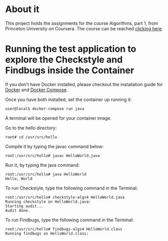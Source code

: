 # About it
This project holds the assignments for the course Algorithms, part 1, from Princeton University on Coursera. The course can be reached [clicking here](https://www.coursera.org/learn/introduction-to-algorithms/home/welcome).

# Running the test application to explore the Checkstyle and Findbugs inside the Container
If you don't have Docker installed, please checkout the installation guide for [Docker](https://docs.docker.com/engine/installation/) and [Docker Compose](https://docs.docker.com/compose/install/).

Once you have both installed, set the container up running it:
```
user@local$ docker-compose run java
```

A terminal will be opened for your container image.

Go to the hello directory:
```
root# cd /usr/src/hello
```

Compile it by typing the javac command below:
```
root:/usr/src/hello# javac HelloWorld.java
```

Run it, by typing the java command:
```
root:/usr/src/hello# java HelloWorld
Hello, World
```

To run Checkstyle, type the following command in the Terminal:
```
root:/usr/src/hello# checkstyle-algs4 HelloWorld.java
Running checkstyle on HelloWorld.java:
Starting audit...
Audit done.
```

To run Findbugs, type the following command in the Terminal:
```
root:/usr/src/hello# findbugs-algs4 HelloWorld.class
Running findbugs on HelloWorld.class:
```
